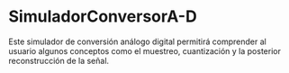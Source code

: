 # SimuladorConversorA-D
Este simulador de conversión análogo digital permitirá comprender al usuario algunos conceptos como el muestreo, cuantización y la posterior reconstrucción de la señal.

